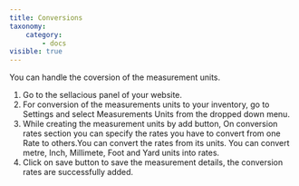 ```yaml
---
title: Conversions
taxonomy:
    category:
        - docs
visible: true
---
```


You can handle the coversion of the measurement units.

1. Go to the sellacious panel of your website.
2. For conversion of the measurements units to your inventory, go to Settings and select Measurements Units from the dropped down menu.
3. While creating the measurement units by add button, On conversion rates section you can specify the rates you have to convert from one Rate to others.You can convert the rates from its units. You can convert metre, Inch, Millimete, Foot and Yard units into rates.
4. Click on save button to save the measurement details, the conversion rates are successfully added.